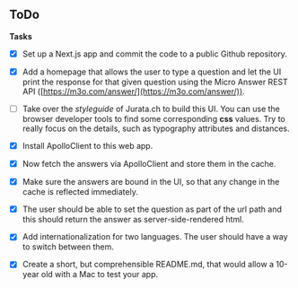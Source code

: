 ## ToDo

**Tasks**

- [x] Set up a Next.js app and commit the code to a public Github repository.

- [x] Add a homepage that allows the user to type a question and let the UI print the response for that given question using the Micro Answer REST API ([https://m3o.com/answer/](https://m3o.com/answer/)).

- [ ] Take over the *styleguide* of Jurata.ch to build this UI. You can use the browser developer tools to find some corresponding **css** values. Try to really focus on the details, such as typography attributes and distances.

- [x] Install ApolloClient to this web app.

- [x] Now fetch the answers via ApolloClient and store them in the cache.

- [x] Make sure the answers are bound in the UI, so that any change in the cache is reflected immediately.

- [x] The user should be able to set the question as part of the url path and this should return the answer as server-side-rendered html.

- [x] Add internationalization for two languages. The user should have a way to switch between them.

- [x] Create a short, but comprehensible README.md, that would allow a 10-year old with a Mac to test your app.
